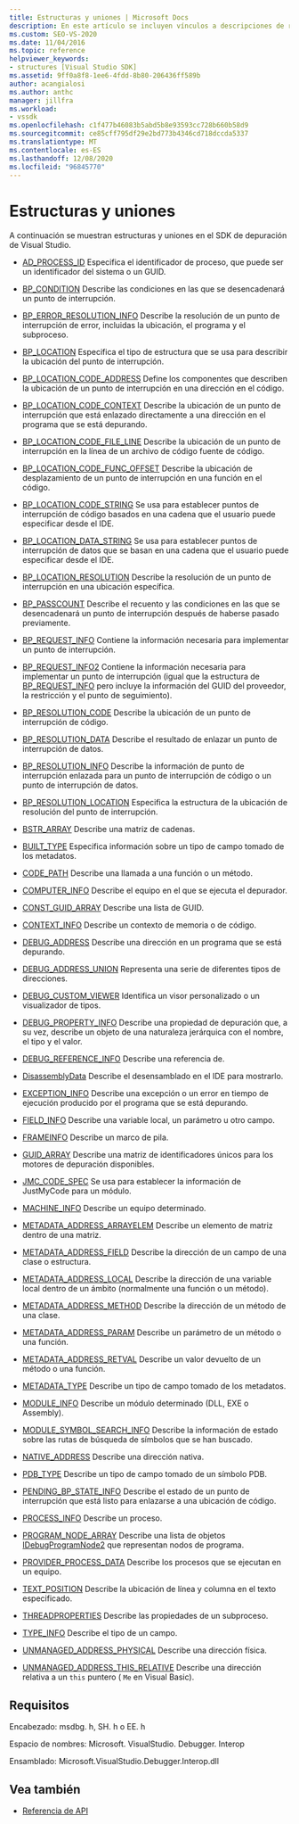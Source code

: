 ```yaml
---
title: Estructuras y uniones | Microsoft Docs
description: En este artículo se incluyen vínculos a descripciones de referencia de estructuras y uniones en el SDK de depuración de Visual Studio.
ms.custom: SEO-VS-2020
ms.date: 11/04/2016
ms.topic: reference
helpviewer_keywords:
- structures [Visual Studio SDK]
ms.assetid: 9ff0a8f8-1ee6-4fdd-8b80-206436ff589b
author: acangialosi
ms.author: anthc
manager: jillfra
ms.workload:
- vssdk
ms.openlocfilehash: c1f477b46083b5abd5b8e93593cc728b660b58d9
ms.sourcegitcommit: ce85cff795df29e2bd773b4346cd718dccda5337
ms.translationtype: MT
ms.contentlocale: es-ES
ms.lasthandoff: 12/08/2020
ms.locfileid: "96845770"
---
```

# <a name="structures-and-unions"></a>Estructuras y uniones
A continuación se muestran estructuras y uniones en el SDK de depuración de Visual Studio.

- [AD_PROCESS_ID](../../../extensibility/debugger/reference/ad-process-id.md) Especifica el identificador de proceso, que puede ser un identificador del sistema o un GUID.

- [BP_CONDITION](../../../extensibility/debugger/reference/bp-condition.md) Describe las condiciones en las que se desencadenará un punto de interrupción.

- [BP_ERROR_RESOLUTION_INFO](../../../extensibility/debugger/reference/bp-error-resolution-info.md) Describe la resolución de un punto de interrupción de error, incluidas la ubicación, el programa y el subproceso.

- [BP_LOCATION](../../../extensibility/debugger/reference/bp-location.md) Especifica el tipo de estructura que se usa para describir la ubicación del punto de interrupción.

- [BP_LOCATION_CODE_ADDRESS](../../../extensibility/debugger/reference/bp-location-code-address.md) Define los componentes que describen la ubicación de un punto de interrupción en una dirección en el código.

- [BP_LOCATION_CODE_CONTEXT](../../../extensibility/debugger/reference/bp-location-code-context.md) Describe la ubicación de un punto de interrupción que está enlazado directamente a una dirección en el programa que se está depurando.

- [BP_LOCATION_CODE_FILE_LINE](../../../extensibility/debugger/reference/bp-location-code-file-line.md) Describe la ubicación de un punto de interrupción en la línea de un archivo de código fuente de código.

- [BP_LOCATION_CODE_FUNC_OFFSET](../../../extensibility/debugger/reference/bp-location-code-func-offset.md) Describe la ubicación de desplazamiento de un punto de interrupción en una función en el código.

- [BP_LOCATION_CODE_STRING](../../../extensibility/debugger/reference/bp-location-code-string.md) Se usa para establecer puntos de interrupción de código basados en una cadena que el usuario puede especificar desde el IDE.

- [BP_LOCATION_DATA_STRING](../../../extensibility/debugger/reference/bp-location-data-string.md) Se usa para establecer puntos de interrupción de datos que se basan en una cadena que el usuario puede especificar desde el IDE.

- [BP_LOCATION_RESOLUTION](../../../extensibility/debugger/reference/bp-location-resolution.md) Describe la resolución de un punto de interrupción en una ubicación específica.

- [BP_PASSCOUNT](../../../extensibility/debugger/reference/bp-passcount.md) Describe el recuento y las condiciones en las que se desencadenará un punto de interrupción después de haberse pasado previamente.

- [BP_REQUEST_INFO](../../../extensibility/debugger/reference/bp-request-info.md) Contiene la información necesaria para implementar un punto de interrupción.

- [BP_REQUEST_INFO2](../../../extensibility/debugger/reference/bp-request-info2.md) Contiene la información necesaria para implementar un punto de interrupción (igual que la estructura de [BP_REQUEST_INFO](../../../extensibility/debugger/reference/bp-request-info.md) pero incluye la información del GUID del proveedor, la restricción y el punto de seguimiento).

- [BP_RESOLUTION_CODE](../../../extensibility/debugger/reference/bp-resolution-code.md) Describe la ubicación de un punto de interrupción de código.

- [BP_RESOLUTION_DATA](../../../extensibility/debugger/reference/bp-resolution-data.md) Describe el resultado de enlazar un punto de interrupción de datos.

- [BP_RESOLUTION_INFO](../../../extensibility/debugger/reference/bp-resolution-info.md) Describe la información de punto de interrupción enlazada para un punto de interrupción de código o un punto de interrupción de datos.

- [BP_RESOLUTION_LOCATION](../../../extensibility/debugger/reference/bp-resolution-location.md) Especifica la estructura de la ubicación de resolución del punto de interrupción.

- [BSTR_ARRAY](../../../extensibility/debugger/reference/bstr-array.md) Describe una matriz de cadenas.

- [BUILT_TYPE](../../../extensibility/debugger/reference/built-type.md) Especifica información sobre un tipo de campo tomado de los metadatos.

- [CODE_PATH](../../../extensibility/debugger/reference/code-path.md) Describe una llamada a una función o un método.

- [COMPUTER_INFO](../../../extensibility/debugger/reference/computer-info.md) Describe el equipo en el que se ejecuta el depurador.

- [CONST_GUID_ARRAY](../../../extensibility/debugger/reference/const-guid-array.md) Describe una lista de GUID.

- [CONTEXT_INFO](../../../extensibility/debugger/reference/context-info.md) Describe un contexto de memoria o de código.

- [DEBUG_ADDRESS](../../../extensibility/debugger/reference/debug-address.md) Describe una dirección en un programa que se está depurando.

- [DEBUG_ADDRESS_UNION](../../../extensibility/debugger/reference/debug-address-union.md) Representa una serie de diferentes tipos de direcciones.

- [DEBUG_CUSTOM_VIEWER](../../../extensibility/debugger/reference/debug-custom-viewer.md) Identifica un visor personalizado o un visualizador de tipos.

- [DEBUG_PROPERTY_INFO](../../../extensibility/debugger/reference/debug-property-info.md) Describe una propiedad de depuración que, a su vez, describe un objeto de una naturaleza jerárquica con el nombre, el tipo y el valor.

- [DEBUG_REFERENCE_INFO](../../../extensibility/debugger/reference/debug-reference-info.md) Describe una referencia de.

- [DisassemblyData](../../../extensibility/debugger/reference/disassemblydata.md) Describe el desensamblado en el IDE para mostrarlo.

- [EXCEPTION_INFO](../../../extensibility/debugger/reference/exception-info.md) Describe una excepción o un error en tiempo de ejecución producido por el programa que se está depurando.

- [FIELD_INFO](../../../extensibility/debugger/reference/field-info.md) Describe una variable local, un parámetro u otro campo.

- [FRAMEINFO](../../../extensibility/debugger/reference/frameinfo.md) Describe un marco de pila.

- [GUID_ARRAY](../../../extensibility/debugger/reference/guid-array.md) Describe una matriz de identificadores únicos para los motores de depuración disponibles.

- [JMC_CODE_SPEC](../../../extensibility/debugger/reference/jmc-code-spec.md) Se usa para establecer la información de JustMyCode para un módulo.

- [MACHINE_INFO](../../../extensibility/debugger/reference/machine-info.md) Describe un equipo determinado.

- [METADATA_ADDRESS_ARRAYELEM](../../../extensibility/debugger/reference/metadata-address-arrayelem.md) Describe un elemento de matriz dentro de una matriz.

- [METADATA_ADDRESS_FIELD](../../../extensibility/debugger/reference/metadata-address-field.md) Describe la dirección de un campo de una clase o estructura.

- [METADATA_ADDRESS_LOCAL](../../../extensibility/debugger/reference/metadata-address-local.md) Describe la dirección de una variable local dentro de un ámbito (normalmente una función o un método).

- [METADATA_ADDRESS_METHOD](../../../extensibility/debugger/reference/metadata-address-method.md) Describe la dirección de un método de una clase.

- [METADATA_ADDRESS_PARAM](../../../extensibility/debugger/reference/metadata-address-param.md) Describe un parámetro de un método o una función.

- [METADATA_ADDRESS_RETVAL](../../../extensibility/debugger/reference/metadata-address-retval.md) Describe un valor devuelto de un método o una función.

- [METADATA_TYPE](../../../extensibility/debugger/reference/metadata-type.md) Describe un tipo de campo tomado de los metadatos.

- [MODULE_INFO](../../../extensibility/debugger/reference/module-info.md) Describe un módulo determinado (DLL, EXE o Assembly).

- [MODULE_SYMBOL_SEARCH_INFO](../../../extensibility/debugger/reference/module-symbol-search-info.md) Describe la información de estado sobre las rutas de búsqueda de símbolos que se han buscado.

- [NATIVE_ADDRESS](../../../extensibility/debugger/reference/native-address.md) Describe una dirección nativa.

- [PDB_TYPE](../../../extensibility/debugger/reference/pdb-type.md) Describe un tipo de campo tomado de un símbolo PDB.

- [PENDING_BP_STATE_INFO](../../../extensibility/debugger/reference/pending-bp-state-info.md) Describe el estado de un punto de interrupción que está listo para enlazarse a una ubicación de código.

- [PROCESS_INFO](../../../extensibility/debugger/reference/process-info.md) Describe un proceso.

- [PROGRAM_NODE_ARRAY](../../../extensibility/debugger/reference/program-node-array.md) Describe una lista de objetos [IDebugProgramNode2](../../../extensibility/debugger/reference/idebugprogramnode2.md) que representan nodos de programa.

- [PROVIDER_PROCESS_DATA](../../../extensibility/debugger/reference/provider-process-data.md) Describe los procesos que se ejecutan en un equipo.

- [TEXT_POSITION](../../../extensibility/debugger/reference/text-position.md) Describe la ubicación de línea y columna en el texto especificado.

- [THREADPROPERTIES](../../../extensibility/debugger/reference/threadproperties.md) Describe las propiedades de un subproceso.

- [TYPE_INFO](../../../extensibility/debugger/reference/type-info.md) Describe el tipo de un campo.

- [UNMANAGED_ADDRESS_PHYSICAL](../../../extensibility/debugger/reference/unmanaged-address-physical.md) Describe una dirección física.

- [UNMANAGED_ADDRESS_THIS_RELATIVE](../../../extensibility/debugger/reference/unmanaged-address-this-relative.md) Describe una dirección relativa a un `this` puntero ( `Me` en Visual Basic).

## <a name="requirements"></a>Requisitos
 Encabezado: msdbg. h, SH. h o EE. h

 Espacio de nombres: Microsoft. VisualStudio. Debugger. Interop

 Ensamblado: Microsoft.VisualStudio.Debugger.Interop.dll

## <a name="see-also"></a>Vea también
- [Referencia de API](../../../extensibility/debugger/reference/api-reference-visual-studio-debugging.md)

